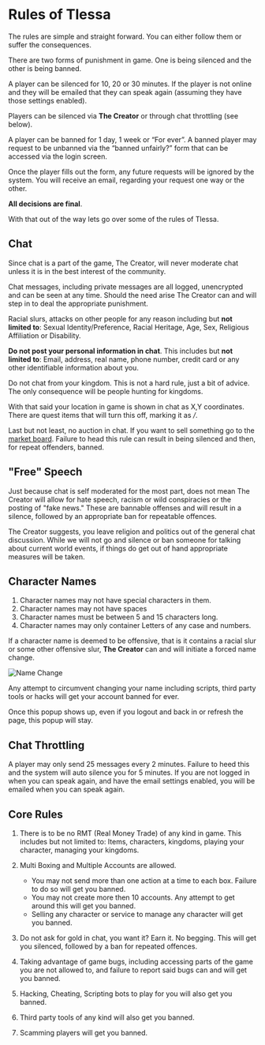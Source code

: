 # Rules of Tlessa

The rules are simple and straight forward. You can either follow them or suffer the consequences.

There are two forms of punishment in game. One is being silenced and the other is being banned.

A player can be silenced for 10, 20 or 30 minutes. If the player is not online and they will be emailed that they can speak again (assuming they have those settings enabled).

Players can be silenced via **The Creator** or through chat throttling (see below).

A player can be banned for 1 day, 1 week or “For ever”. A banned player may request to be unbanned via the “banned unfairly?” form that can be accessed via the login screen.

Once the player fills out the form, any future requests will be ignored by the system. You will receive an email, regarding your request one way or the other.

**All decisions are final**.

With that out of the way lets go over some of the rules of Tlessa.

## Chat

Since chat is a part of the game, The Creator, will never moderate chat unless it is in the best interest of the community.

Chat messages, including private messages are all logged, unencrypted and can be seen at any time. Should the need arise The Creator can and will step in to deal the appropriate punishment.

Racial slurs, attacks on other people for any reason including but **not limited to**: Sexual Identity/Preference, Racial Heritage, Age, Sex, Religious Affiliation or Disability.

**Do not post your personal information in chat**. This includes but **not limited to**: Email, address, real name, phone number, credit card or any other identifiable information about you.

Do not chat from your kingdom. This is not a hard rule, just a bit of advice. The only consequence will be people hunting for kingdoms.

With that said your location in game is shown in chat as X,Y coordinates. There are quest items that will turn this off, marking it as */*.

Last but not least, no auction in chat. If you want to sell something go to the [market board](). Failure to head this rule can result in being silenced and then, for repeat offenders, banned.

## "Free" Speech

Just because chat is self moderated for the most part, does not mean The Creator will allow for hate speech, racism or wild conspiracies or the posting of "fake news." These are bannable offenses and will result in a silence, followed by an appropriate ban for repeatable offences.

The Creator suggests, you leave religion and politics out of the general chat discussion. While we will not go and silence or ban someone for talking about current world events, if things do get out of hand appropriate measures will be taken.

## Character Names

1. Character names may not have special characters in them.
2. Character names may not have spaces
3. Character names must be between 5 and 15 characters long.
4. Character names may only container Letters of any case and numbers.

If a character name is deemed to be offensive, that is it contains a racial slur or some other offensive slur, **The Creator** can and will initiate a forced name change.

![Name Change](/storage/info/rules/images/name-change.png)

Any attempt to circumvent changing your name including scripts, third party tools or hacks will get your account banned for ever.

Once this popup shows up, even if you logout and back in or refresh the page, this popup will stay.

## Chat Throttling

A player may only send 25 messages every 2 minutes. Failure to heed this and the system will auto silence you for 5 minutes. If you are not logged in when you can speak again, and have the email settings enabled, you will be emailed when you can speak again.

## Core Rules

1. There is to be no RMT (Real Money Trade) of any kind in game. This includes but not limited to: Items, characters, kingdoms, playing your character, managing your kingdoms.
2. Multi Boxing and Multiple Accounts are allowed.

    - You may not send more than one action at a time to each box. Failure to do so will get you banned.
    - You may not create more then 10 accounts. Any attempt to get around this will get you banned.
    - Selling any character or service to manage any character will get you banned.

3. Do not ask for gold in chat, you want it? Earn it. No begging. This will get you silenced, followed by a ban for repeated offences.
4. Taking advantage of game bugs, including accessing parts of the game you are not allowed to, and failure to report said bugs can and will get you banned.
5. Hacking, Cheating, Scripting bots to play for you will also get you banned.
6. Third party tools of any kind will also get you banned.
7. Scamming players will get you banned.




